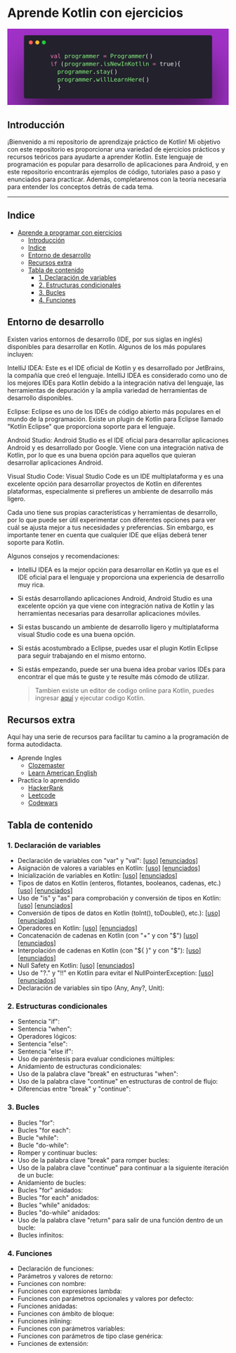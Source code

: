 # Aprende Kotlin con ejercicios

![banner](/bannerr.png)

## Introducción

¡Bienvenido a mi repositorio de aprendizaje práctico de Kotlin! Mi objetivo con este repositorio es proporcionar una variedad de ejercicios prácticos y recursos teóricos para ayudarte a aprender Kotlin. Este lenguaje de programación es popular para desarrollo de aplicaciones para Android, y en este repositorio encontrarás ejemplos de código, tutoriales paso a paso y enunciados para practicar. Además, completaremos con la teoría necesaria para entender los conceptos detrás de cada tema. 

  ----

## Indice

- [Aprende a programar con ejercicios](#aprende-a-programar-con-ejercicios)
  - [Introducción](#introducción)
  - [Indice](#indice)
  - [Entorno de desarrollo](#entorno-de-desarrollo)
  - [Recursos extra](#recursos-extra)
  - [Tabla de contenido](#tabla-de-contenido)
    - [1. Declaración de variables](#1-declaración-de-variables)
    - [2. Estructuras condicionales](#2-estructuras-condicionales)
    - [3. Bucles](#3-bucles)
    - [4. Funciones](#4-funciones)

## Entorno de desarrollo

Existen varios entornos de desarrollo (IDE, por sus siglas en inglés) disponibles para desarrollar en Kotlin. Algunos de los más populares incluyen:

IntelliJ IDEA: Este es el IDE oficial de Kotlin y es desarrollado por JetBrains, la compañía que creó el lenguaje. IntelliJ IDEA es considerado como uno de los mejores IDEs para Kotlin debido a la integración nativa del lenguaje, las herramientas de depuración y la amplia variedad de herramientas de desarrollo disponibles.

Eclipse: Eclipse es uno de los IDEs de código abierto más populares en el mundo de la programación. Existe un plugin de Kotlin para Eclipse llamado "Kotlin Eclipse" que proporciona soporte para el lenguaje.

Android Studio: Android Studio es el IDE oficial para desarrollar aplicaciones Android y es desarrollado por Google. Viene con una integración nativa de Kotlin, por lo que es una buena opción para aquellos que quieran desarrollar aplicaciones Android.

Visual Studio Code: Visual Studio Code es un IDE multiplataforma y es una excelente opción para desarrollar proyectos de Kotlin en diferentes plataformas, especialmente si prefieres un ambiente de desarrollo más ligero.

Cada uno tiene sus propias características y herramientas de desarrollo, por lo que puede ser útil experimentar con diferentes opciones para ver cuál se ajusta mejor a tus necesidades y preferencias. Sin embargo, es importante tener en cuenta que cualquier IDE que elijas deberá tener soporte para Kotlin.

Algunos consejos y recomendaciones:

  * IntelliJ IDEA es la mejor opción para desarrollar en Kotlin ya que es el IDE oficial para el lenguaje y proporciona una experiencia de desarrollo muy rica.

  * Si estás desarrollando aplicaciones Android, Android Studio es una excelente opción ya que viene con integración nativa de Kotlin y las herramientas necesarias para desarrollar aplicaciones móviles.

  * Si estas buscando un ambiente de desarrollo ligero y multiplataforma visual Studio code es una buena opción.

  * Si estás acostumbrado a Eclipse, puedes usar el plugin Kotlin Eclipse para seguir trabajando en el mismo entorno.

  * Si estás empezando, puede ser una buena idea probar varios IDEs para encontrar el que más te guste y te resulte más cómodo de utilizar.

    > Tambien existe un editor de codigo online para Kotlin, puedes ingresar 
    [aquí](https://play.kotlinlang.org/) y ejecutar codigo Kotlin.

## Recursos extra

Aquí hay una serie de recursos para facilitar tu camino a la programación de forma autodidacta.

* Aprende Ingles
  * [Clozemaster](https://www.clozemaster.com/)
  * [Learn American English](https://www.learnamericanenglishonline.com/)
* Practica lo aprendido
  * [HackerRank](https://hackerrank.com/)
  * [Leetcode](https://leetcode.com/)
  * [Codewars](https://www.codewars.com/)

## Tabla de contenido

### 1. Declaración de variables


* Declaración de variables con "var" y "val":  [[uso]](/declaracion%20de%20variables/variables%20var%20y%20val.md) 
[[enunciados]](/enunciados/declaracion%20de%20variables.md)
* Asignación de valores a variables en Kotlin: [[uso]](/declaracion%20de%20variables/asignacion%20de%20variables.md) [[enunciados]](/enunciados/asignacion%20de%20variables.md)
* Inicialización de variables en Kotlin: [[uso]](/declaracion%20de%20variables/inicializacion%20de%20variables.md) [[enunciados]](/declaracion%20de%20variables/inicializacion%20de%20variables.md)
* Tipos de datos en Kotlin (enteros, flotantes, booleanos, cadenas, etc.)[[uso]](/declaracion%20de%20variables/tipos%20de%20datos.md) [[enunciados]](/enunciados/tipos%20de%20datos.md)
* Uso de "is" y "as" para comprobación y conversión de tipos en Kotlin: [[uso]](/declaracion%20de%20variables/uso%20de%20is%20y%20as.md) [[enunciados]](/enunciados/uso%20de%20is%20y%20as.md)
* Conversión de tipos de datos en Kotlin (toInt(), toDouble(), etc.): [[uso]](/declaracion%20de%20variables/conversion%20de%20tipos%20de%20datos.md) [[enunciados]](/enunciados/conversion%20de%20tipos%20de%20datos.md)
* Operadores en Kotlin: [[uso]](/declaracion%20de%20variables/operadores.md) [[enunciados]](/enunciados/operadores.md)
* Concatenación de cadenas en Kotlin (con "+" y con "$") [[uso]](/declaracion%20de%20variables/concatenacion%20de%20cadenas.md) [[enunciados]](/enunciados/concatenacion%20de%20cadenas.md)
* Interpolación de cadenas en Kotlin (con "\${ }" y con "$"): [[uso]](/declaracion%20de%20variables/interpolacion%20de%20cadenas.md) [[enunciados]](/enunciados/interpolacion%20de%20cadenas.md)
* Null Safety en Kotlin: [[uso]](/declaracion%20de%20variables/null%20safety.md) [[enunciados]](/enunciados/null%20safety.md)
* Uso de "?." y "!!" en Kotlin para evitar el NullPointerException: [[uso]](/declaracion%20de%20variables/evitar%20el%20NullPointerException.md) [[enunciados]](/enunciados/evitar%20el%20NullPointerException.md)
* Declaración de variables sin tipo (Any, Any?, Unit):

### 2. Estructuras condicionales

* Sentencia "if":
* Sentencia "when":
* Operadores lógicos:
* Sentencia "else":
* Sentencia "else if":
* Uso de paréntesis para evaluar condiciones múltiples:
* Anidamiento de estructuras condicionales:
* Uso de la palabra clave "break" en estructuras "when":
* Uso de la palabra clave "continue" en estructuras de control de flujo:
* Diferencias entre "break" y "continue":

### 3. Bucles

* Bucles "for":
* Bucles "for each":
* Bucle "while":
* Bucle "do-while":
* Romper y continuar bucles:
* Uso de la palabra clave "break" para romper bucles:
* Uso de la palabra clave "continue" para continuar a la siguiente iteración de un bucle:
* Anidamiento de bucles:
* Bucles "for" anidados:
* Bucles "for each" anidados:
* Bucles "while" anidados:
* Bucles "do-while" anidados:
* Uso de la palabra clave "return" para salir de una función dentro de un bucle:
* Bucles infinitos:


### 4. Funciones

* Declaración de funciones:
* Parámetros y valores de retorno:
* Funciones con nombre:
* Funciones con expresiones lambda:
* Funciones con parámetros opcionales y valores por defecto:
* Funciones anidadas:
* Funciones con ámbito de bloque:
* Funciones inlining:
* Funciones con parámetros variables:
* Funciones con parámetros de tipo clase genérica:
* Funciones de extensión: